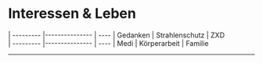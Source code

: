 # Interessen & Leben

| --------- |--------------- | ----
| Gedanken  | Strahlenschutz | ZXD  
| --------- |--------------- | ----
| Medi      | Körperarbeit   | Familie 

---
